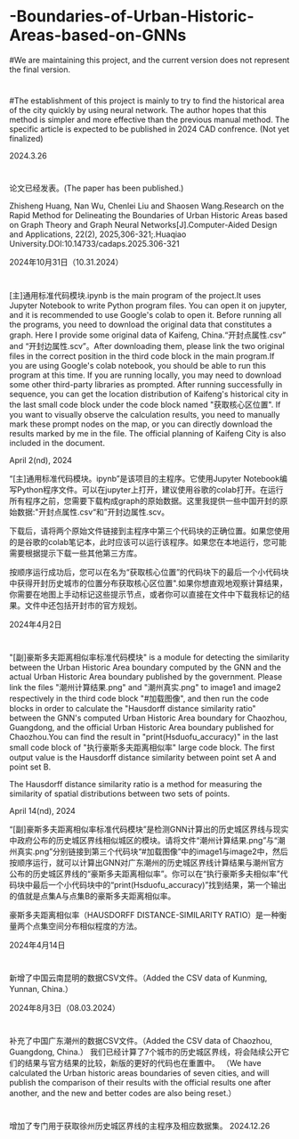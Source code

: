 # -Boundaries-of-Urban-Historic-Areas-based-on-GNNs
#We are maintaining this project, and the current version does not represent the final version.
#
#The establishment of this project is mainly to try to find the historical area of the city quickly by using neural network. The author hopes that this method is simpler and more effective than the previous manual method.
The specific article is expected to be published in 2024 CAD confrence. (Not yet finalized)

2024.3.26
#
论文已经发表。(The paper has been published.)

Zhisheng Huang, Nan Wu, Chenlei Liu and Shaosen Wang.Research on the Rapid Method for Delineating the Boundaries of Urban Historic Areas based on Graph Theory and Graph Neural Networks[J].Computer-Aided Design and Applications, 22(2), 2025,306-321;.Huaqiao University.DOI:10.14733/cadaps.2025.306-321

2024年10月31日（10.31.2024）
#
[主]通用标准代码模块.ipynb is the main program of the project.It uses Jupyter Notebook to write Python program files. You can open it on jupyter, and it is recommended to use Google's colab to open it.
Before running all the programs, you need to download the original data that constitutes a graph. Here I provide some original data of Kaifeng, China.“开封点属性.csv” and “开封边属性.scv”。After downloading them, please link the two original files in the correct position in the third code block in the main program.If you are using Google's colab notebook, you should be able to run this program at this time. If you are running locally, you may need to download some other third-party libraries as prompted.
After running successfully in sequence, you can get the location distribution of Kaifeng's historical city in the last small code block under the code block named "获取核心区位置".
If you want to visually observe the calculation results, you need to manually mark these prompt nodes on the map, or you can directly download the results marked by me in the file. The official planning of Kaifeng City is also included in the document.

April 2(nd), 2024 

“[主]通用标准代码模块。ipynb”是该项目的主程序。它使用Jupyter Notebook编写Python程序文件。可以在jupyter上打开，建议使用谷歌的colab打开。在运行所有程序之前，您需要下载构成graph的原始数据。这里我提供一些中国开封的原始数据:"开封点属性.csv“和”开封边属性.scv。

下载后，请将两个原始文件链接到主程序中第三个代码块的正确位置。如果您使用的是谷歌的colab笔记本，此时应该可以运行该程序。如果您在本地运行，您可能需要根据提示下载一些其他第三方库。

按顺序运行成功后，您可以在名为“获取核心位置”的代码块下的最后一个小代码块中获得开封历史城市的位置分布获取核心区位置".如果你想直观地观察计算结果，你需要在地图上手动标记这些提示节点，或者你可以直接在文件中下载我标记的结果。文件中还包括开封市的官方规划。

2024年4月2日

#
"[副]豪斯多夫距离相似率标准代码模块" is a module for detecting the similarity between the Urban Historic Area boundary computed by the GNN and the actual Urban Historic Area boundary published by the government. Please link the files "潮州计算结果.png" and "潮州真实.png" to image1 and image2 respectively in the third code block "#加载图像", and then run the code blocks in order to calculate the "Hausdorff distance similarity ratio" between the GNN's computed Urban Historic Area boundary for Chaozhou, Guangdong, and the official Urban Historic Area boundary published for Chaozhou.You can find the result in "print(Hsduofu_accuracy)" in the last small code block of "执行豪斯多夫距离相似率" large code block. The first output value is the Hausdorff distance similarity between point set A and point set B.

The Hausdorff distance similarity ratio is a method for measuring the similarity of spatial distributions between two sets of points.

April 14(nd), 2024

“[副]豪斯多夫距离相似率标准代码模块”是检测GNN计算出的历史城区界线与现实中政府公布的历史城区界线相似城区的模块。请将文件“潮州计算结果.png”与“潮州真实.png”分别链接到第三个代码块“#加载图像”中的image1与image2中，然后按顺序运行，就可以计算出GNN对广东潮州的历史城区界线计算结果与潮州官方公布的历史城区界线的“豪斯多夫距离相似率”。你可以在“执行豪斯多夫相似率”代码块中最后一个小代码块中的“print(Hsduofu_accuracy)”找到结果，第一个输出的值就是点集A与点集B的豪斯多夫距离相似率。

豪斯多夫距离相似率（HAUSDORFF DISTANCE-SIMILARITY RATIO）是一种衡量两个点集空间分布相似程度的方法。

2024年4月14日

#
新增了中国云南昆明的数据CSV文件。（Added the CSV data of Kunming, Yunnan, China.）

2024年8月3日（08.03.2024）

#
补充了中国广东潮州的数据CSV文件。（Added the CSV data of Chaozhou, Guangdong, China.）
我们已经计算了7个城市的历史城区界线，将会陆续公开它们的结果与官方结果的比较，新版的更好的代码也在重置中。
（We have calculated the Urban historic areas boundaries of seven cities, and will publish the comparison of their results with the official results one after another, and the new and better codes are also being reset.）

#
增加了专门用于获取徐州历史城区界线的主程序及相应数据集。
2024.12.26

